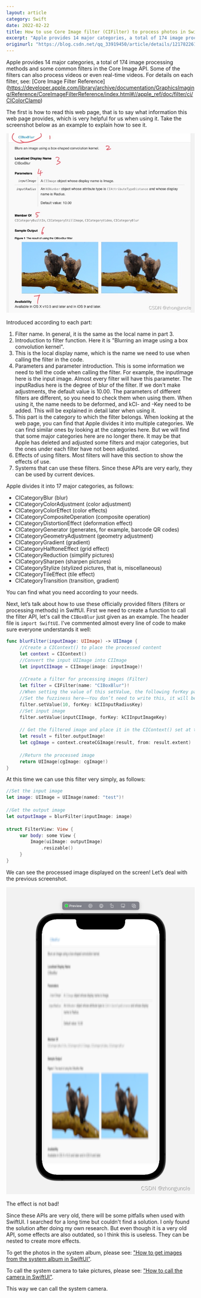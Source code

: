 ```yaml
---
layout: article
category: Swift
date: 2022-02-22
title: How to use Core Image filter (CIFilter) to process photos in SwiftUI
excerpt: "Apple provides 14 major categories, a total of 174 image processing methods and some common filters in the Core Image API. The first is how to read this web page, that is to say what information this web page provides, which is very helpful for us when using it. Take the screenshot below as an example to explain how to see it."
originurl: "https://blog.csdn.net/qq_33919450/article/details/121782261"
---
```

Apple provides 14 major categories, a total of 174 image processing methods and some common filters in the Core Image API. Some of the filters can also process videos or even real-time videos. For details on each filter, see: [Core Image Filter Reference] (https://developer.apple.com/library/archive/documentation/GraphicsImaging/Reference/CoreImageFilterReference/index.html#//apple_ref/doc/filter/ci/CIColorClamp)

The first is how to read this web page, that is to say what information this web page provides, which is very helpful for us when using it. Take the screenshot below as an example to explain how to see it.

![Official website introduction corresponding serial number](/assets/images/b760cad550984160a1702ba628f4d912.jpg)

Introduced according to each part:

  1. Filter name. In general, it is the same as the local name in part 3.
  2. Introduction to filter function. Here it is "Blurring an image using a box convolution kernel".
  3. This is the local display name, which is the name we need to use when calling the filter in the code.
  4. Parameters and parameter introduction. This is some information we need to tell the code when calling the filter. For example, the inputImage here is the input image. Almost every filter will have this parameter. The inputRadius here is the degree of blur of the filter. If we don't make adjustments, the default value is 10.00. The parameters of different filters are different, so you need to check them when using them. When using it, the name needs to be deformed, and kCI- and -Key need to be added. This will be explained in detail later when using it.
  5. This part is the category to which the filter belongs. When looking at the web page, you can find that Apple divides it into multiple categories. We can find similar ones by looking at the categories here. But we will find that some major categories here are no longer there. It may be that Apple has deleted and adjusted some filters and major categories, but the ones under each filter have not been adjusted.
  6. Effects of using filters. Most filters will have this section to show the effects of use.
  7. Systems that can use these filters. Since these APIs are very early, they can be used by current devices.

Apple divides it into 17 major categories, as follows:

  - CICategoryBlur (blur)
  - CICategoryColorAdjustment (color adjustment)
  - CICategoryColorEffect (color effects)
  - CICategoryCompositeOperation (composite operation)
  - CICategoryDistortionEffect (deformation effect)
  - CICategoryGenerator (generates, for example, barcode QR codes)
  - CICategoryGeometryAdjustment (geometry adjustment)
  - CICategoryGradient (gradient)
  - CICategoryHalftoneEffect (grid effect)
  - CICategoryReduction (simplify pictures)
  - CICategorySharpen (sharpen pictures)
  - CICategoryStylize (stylized pictures, that is, miscellaneous)
  - CICategoryTileEffect (tile effect)
  - CICategoryTransition (transition, gradient)

  You can find what you need according to your needs.

Next, let’s talk about how to use these officially provided filters (filters or processing methods) in SwiftUI.
First we need to create a function to call the filter API, let's call the `CIBoxBlur` just given as an example. The header file is `import SwiftUI`. I've commented almost every line of code to make sure everyone understands it well:

```swift
func blurFilter(inputImage: UIImage) -> UIImage {
     //Create a CIContext() to place the processed content
     let context = CIContext()
     //Convert the input UIImage into CIImage
     let inputCIImage = CIImage(image: inputImage)!
    
     //Create a filter for processing images (Filter)
     let filter = CIFilter(name: "CIBoxBlur")!
     //When setting the value of this setValue, the following forKey parameter follows the transformation of the parameter name given in the document. For example, the official website here gives inputRadius, and kCI- and -Key are the parameters that should be filled in.
     //Set the fuzziness here——You don’t need to write this, it will be as default
     filter.setValue(10, forKey: kCIInputRadiusKey)
     //Set input image
     filter.setValue(inputCIImage, forKey: kCIInputImageKey)

     // Get the filtered image and place it in the CIContext() set at the beginning
     let result = filter.outputImage!
     let cgImage = context.createCGImage(result, from: result.extent)
    
     //Return the processed image
     return UIImage(cgImage: cgImage!)
}
```

At this time we can use this filter very simply, as follows:

```swift
//Set the input image
let image: UIImage = UIImage(named: "test")!

//Get the output image
let outputImage = blurFilter(inputImage: image)

struct FilterView: View {
     var body: some View {
         Image(uiImage: outputImage)
             .resizable()
     }
}
```

We can see the processed image displayed on the screen! Let’s deal with the previous screenshot.

![Processed picture](/assets/images/12a8a4dd2e3c445abaf86ffd2375d5de.png)

The effect is not bad!

Since these APIs are very old, there will be some pitfalls when used with SwiftUI. I searched for a long time but couldn't find a solution. I only found the solution after doing my own research.
But even though it is a very old API, some effects are also outdated, so I think this is useless. They can be nested to create more effects.

To get the photos in the system album, please see: ["How to get images from the system album in SwiftUI"](/blogs/731bd7b367cbd4b4246dfa4b06b41ff9.html).

To call the system camera to take pictures, please see: ["How to call the camera in SwiftUI"](/blogs/ae6c78563d0a29e901cf1248a5454740.html).

This way we can call the system camera.